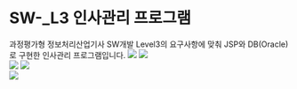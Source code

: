 # SW-_L3 인사관리 프로그램
과정평가형 정보처리산업기사 SW개발 Level3의 요구사항에 맞춰 JSP와 DB(Oracle)로 구현한 인사관리 프로그램입니다.
<img src="https://postfiles.pstatic.net/MjAyMDAxMDJfNjgg/MDAxNTc3OTU0ODE0ODcx.5EydzpzaF6-4bSEAIepFfq_QpB6XBT7Le9Waz9Dmx1Mg.T2vtyxxZXeSncKSeIFsZTOgDZKzFBqa0ayygSJ8AJCQg.PNG.katejuyeon_/1.png?type=w966">
<img src="https://postfiles.pstatic.net/MjAyMDAxMDJfMTM2/MDAxNTc3OTU0ODE0NDk5.fWd32lS-4TpqFvPNrB602Yl-KJc0Wr47yL2vUzmEf3cg.Gpx2erMcWHQQoW1CL4IoGL7RDSZ52PtNxuc_0Li98Cgg.PNG.katejuyeon_/2.png?type=w966"><br>
<img src="https://postfiles.pstatic.net/MjAyMDAxMDJfMTM2/MDAxNTc3OTU0ODE0NDk5.fWd32lS-4TpqFvPNrB602Yl-KJc0Wr47yL2vUzmEf3cg.Gpx2erMcWHQQoW1CL4IoGL7RDSZ52PtNxuc_0Li98Cgg.PNG.katejuyeon_/2.png?type=w966">
<img src="https://postfiles.pstatic.net/MjAyMDAxMDJfMTU0/MDAxNTc3OTU0ODE0OTE0.vnoLk6UvENbyqxDaIic7Is3N8uzWE3_YlWNql-vJ9ewg.G7Sf1U2x77ElCdp0wzhlCLIDcZ-UYgFQG6NQzOxfYwYg.PNG.katejuyeon_/3.png?type=w966"><br>
<img src="https://postfiles.pstatic.net/MjAyMDAxMDJfMjAy/MDAxNTc3OTU0ODE0OTA5.iVuTyg27Hu0AJ2dm8JurPLAYOGU3zBD-PQC6GIjfyt8g.dc2PybS32io2AFLZhcAMQMTwRqtIpeY6-7CyYsDqlbAg.PNG.katejuyeon_/5.png?type=w966"><br>
